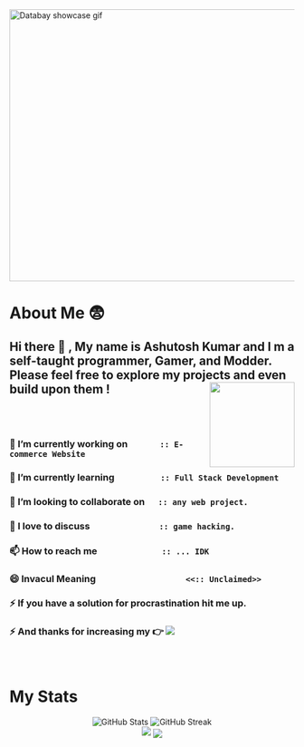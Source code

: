 <img src="https://github.com/Invacui/Invacui/blob/main/InvacuiCar.gif" alt="Databay showcase gif" height="480px" width="1080px"/>

# **About Me**  	:fearful:  

## Hi there 👋 , My name is **Ashutosh Kumar** and I m a self-taught programmer, Gamer, and Modder. Please feel free to explore my projects and even build upon them ! <img align="right" width="150" height="150"  src ="https://github.com/Invacui/Invacui/assets/89918888/72af2ded-9380-4b96-86e9-4b2d46a41f50">
</br>&emsp;


 ### 🔭 I’m currently working on &emsp;&emsp;&emsp; <code>:: E-commerce Website</code>
 
 ### 🌱 I’m currently learning &emsp;&emsp;&emsp;&emsp;&ensp; <code>:: Full Stack Development</code>
 
 ### 👯 I’m looking to collaborate on &ensp;&nbsp;&nbsp; <code>:: any web project.</code>
 
 ### 💬 I love to discuss &emsp;&emsp;&emsp;&emsp;&emsp;&emsp;&emsp; <code>:: game hacking.</code>
 
 ### 📫 How to reach me &ensp;&emsp;&emsp;&emsp;&emsp;&emsp;&emsp; <code>:: ... IDK</code> 
 
 ### 😄 InvacuI Meaning &nbsp;&emsp;&emsp;&emsp;&emsp;&emsp;&emsp;&emsp;&emsp;&emsp; <code><<:: Unclaimed>></code>
 
 ### ⚡ If you have a solution for procrastination hit me up.
 ### ⚡ And thanks for increasing my  :point_right: ![](https://komarev.com/ghpvc/?username=Invacui&color=red)
 ### &nbsp;

# **My Stats**
<div align="center" width="500">
  <img 
    src="https://github-readme-stats.vercel.app/api?username=Invacui&theme=midnight-purple"
    alt="GitHub Stats"
    style={{ height: "auto" }}
  />
  <img 
    src="https://github-readme-streak-stats.herokuapp.com?user=Invacui&theme=jolly"
    alt="GitHub Streak"
    style={{ width: "100", height: "auto" }}
  />
</div>


  <div align="center" width="500">
   <img 
      src="https://github-readme-stats.vercel.app/api/top-langs/?username=Invacui&layout=donut-vertical"
    />
    <img align="center" width="auto"
      src="https://github.com/Invacui/Invacui/assets/89918888/68674920-7d6b-4044-a132-658298aafb4d"
    />
  </div>








